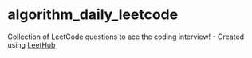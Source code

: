 # algorithm_daily_leetcode
Collection of LeetCode questions to ace the coding interview! - Created using [LeetHub](https://github.com/QasimWani/LeetHub)
